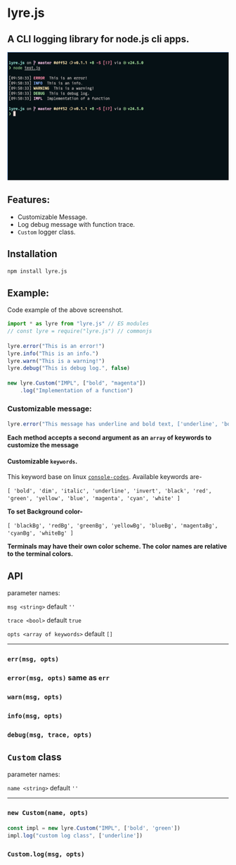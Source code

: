 # lyre.js
## A CLI logging library for node.js cli apps.

![screenshot](./assets/screenshot.png)

## Features:
* Customizable Message.
* Log debug message with function trace.
* `Custom` logger class.

## Installation
```bash
npm install lyre.js
```


## Example:
Code example of the above screenshot.
```js
import * as lyre from "lyre.js" // ES modules
// const lyre = require("lyre.js") // commonjs

lyre.error("This is an error!")
lyre.info("This is an info.")
lyre.warn("This is a warning!")
lyre.debug("This is debug log.", false)

new lyre.Custom("IMPL", ["bold", "magenta"])
    .log("Implementation of a function")
```


### Customizable message:

```js
lyre.error("This message has underline and bold text, ['underline', 'bold'])
```

**Each method accepts a second argument as an `array` of keywords to customize the message**

#### Customizable `keywords`.
This keyword base on linux [`console-codes`](https://man7.org/linux/man-pages/man4/console_codes.4.html). Available keywords are-

`[ 'bold', 'dim', 'italic', 'underline', 'invert', 'black', 'red', 'green', 'yellow', 'blue', 'magenta', 'cyan', 'white' ]`

**To set Background color-**

`[ 'blackBg', 'redBg', 'greenBg', 'yellowBg', 'blueBg', 'magentaBg', 'cyanBg', 'whiteBg' ]`

**Terminals may have their own color scheme. The color names are relative to the terminal colors.**

## API
parameter names:

`msg <string>` default `''`

`trace <bool>` default `true`

`opts <array of keywords>` default `[]`
___

### `err(msg, opts)`
### `error(msg, opts)` same as `err`
### `warn(msg, opts)`
### `info(msg, opts)`
### `debug(msg, trace, opts)`

## `Custom` class
parameter names:

`name <string>` default `''`
___
### `new Custom(name, opts)`
```js
const impl = new lyre.Custom("IMPL", ['bold', 'green'])
impl.log("custom log class", ['underline'])
```

### `Custom.log(msg, opts)`

